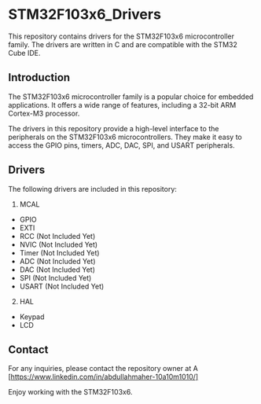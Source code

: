 # STM32F103x6_Drivers
This repository contains drivers for the STM32F103x6 microcontroller family. The drivers are written in C and are compatible with the STM32 Cube IDE.

## Introduction
The STM32F103x6 microcontroller family is a popular choice for embedded applications. It offers a wide range of features, including a 32-bit ARM Cortex-M3 processor.

The drivers in this repository provide a high-level interface to the peripherals on the STM32F103x6 microcontrollers. They make it easy to access the GPIO pins, timers, ADC, DAC, SPI, and USART peripherals.

## Drivers

The following drivers are included in this repository:

1. MCAL
* GPIO
* EXTI
* RCC (Not Included Yet)
* NVIC (Not Included Yet)
* Timer (Not Included Yet)
* ADC (Not Included Yet)
* DAC (Not Included Yet)
* SPI (Not Included Yet)
* USART (Not Included Yet)

2. HAL
* Keypad
* LCD


## Contact

For any inquiries, please contact the repository owner at A [https://www.linkedin.com/in/abdullahmaher-10a10m1010/]

Enjoy working with the STM32F103x6.
